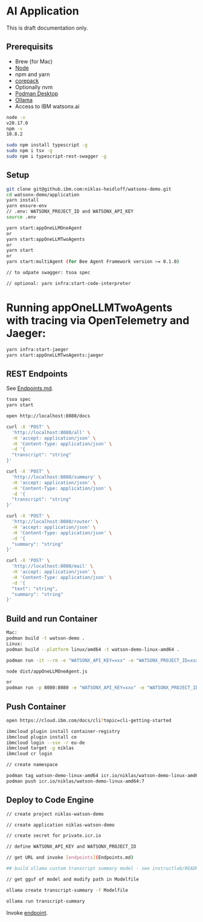 # AI Application

This is draft documentation only.

## Prerequisits

* Brew (for Mac)
* [Node](https://nodejs.org/en/download/package-manager)
* npm and yarn
* [corepack](https://yarnpkg.com/corepack)
* Optionally nvm
* [Podman Desktop](https://podman-desktop.io/)
* [Ollama](https://ollama.com/)
* Access to IBM watsonx.ai

```bash
node -v
v20.17.0
npm -v
10.8.2
```

```bash
sudo npm install typescript -g
sudo npm i tsx -g
sudo npm i typescript-rest-swagger -g
```

## Setup

```bash
git clone git@github.ibm.com:niklas-heidloff/watsonx-demo.git
cd watsonx-demo/application
yarn install
yarn ensure-env
// .env: WATSONX_PROJECT_ID and WATSONX_API_KEY
source .env

yarn start:appOneLLMOneAgent
or
yarn start:appOneLLMTwoAgents
or
yarn start
or
yarn start:multiAgent (for Bee Agent Framework version >= 0.1.0)

// to udpate swagger: tsoa spec

// optional: yarn infra:start-code-interpreter
```

# Running appOneLLMTwoAgents with tracing via OpenTelemetry and Jaeger:

```bash
yarn infra:start-jaeger
yarn start:appOneLLMTwoAgents:jaeger
```

## REST Endpoints

See [Endpoints.md](Endpoints.md#ollama-summary).

```bash
tsoa spec
yarn start
```

```bash
open http://localhost:8080/docs

curl -X 'POST' \
  'http://localhost:8080/all' \
  -H 'accept: application/json' \
  -H 'Content-Type: application/json' \
  -d '{
  "transcript": "string"
}'

curl -X 'POST' \
  'http://localhost:8080/summary' \
  -H 'accept: application/json' \
  -H 'Content-Type: application/json' \
  -d '{
  "transcript": "string"
}'

curl -X 'POST' \
  'http://localhost:8080/router' \
  -H 'accept: application/json' \
  -H 'Content-Type: application/json' \
  -d '{
  "summary": "string"
}'

curl -X 'POST' \
  'http://localhost:8080/mail' \
  -H 'accept: application/json' \
  -H 'Content-Type: application/json' \
  -d '{
  "text": "string",
  "summary": "string"
}'
```

## Build and run Container

```bash
Mac:
podman build -t watson-demo .
Linux:
podman build --platform linux/amd64 -t watson-demo-linux-amd64 .

podman run -it --rm -e "WATSONX_API_KEY=xxx" -e "WATSONX_PROJECT_ID=xxx" watson-demo /bin/ash

node dist/appOneLLMOneAgent.js

or
podman run -p 8080:8080 -e "WATSONX_API_KEY=xxx" -e "WATSONX_PROJECT_ID=xxx" watson-demo
```

## Push Container

```bash
open https://cloud.ibm.com/docs/cli?topic=cli-getting-started

ibmcloud plugin install container-registry
ibmcloud plugin install ce
ibmcloud login --sso -r eu-de
ibmcloud target -g niklas
ibmcloud cr login 

// create namespace

podman tag watson-demo-linux-amd64 icr.io/niklas/watson-demo-linux-amd64:7
podman push icr.io/niklas/watson-demo-linux-amd64:7
```

## Deploy to Code Engine

```bash
// create project niklas-watson-demo

// create application niklas-watson-demo

// create secret for private.icr.io

// define WATSONX_API_KEY and WATSONX_PROJECT_ID

// get URL and invoke [endpoints](Endpoints.md)

## build ollama custom transcript summary model - see instructlab/README.md

// get gguf of model and modify path in Modelfile

ollama create transcript-summary -f Modelfile

ollama run transcript-summary
```

Invoke [endpoint](Endpoints.md#ollama-summary).